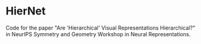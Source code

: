 # HierNet
Code for the paper "Are 'Hierarchical' Visual Representations Hierarchical?" in NeurIPS Symmetry and Geometry Workshop in Neural Representations.
